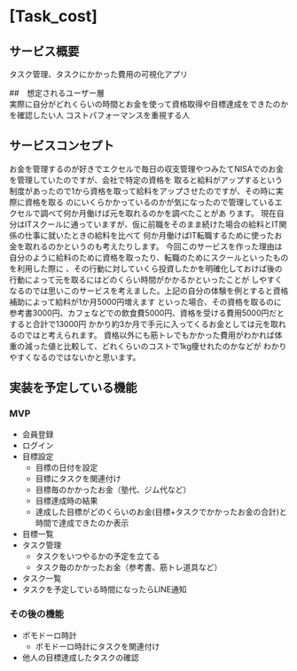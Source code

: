 # [Task_cost]  

## サービス概要  
タスク管理、タスクにかかった費用の可視化アプリ

##　想定されるユーザー層  
実際に自分がどれくらいの時間とお金を使って資格取得や目標達成をできたのかを確認したい人
コストパフォーマンスを重視する人

## サービスコンセプト  
お金を管理するのが好きでエクセルで毎日の収支管理やつみたてNISAでのお金を管理していたのですが、会社で特定の資格を
取ると給料がアップするという制度があったので1から資格を取って給料をアップさせたのですが、その時に実際に資格を取る
のにいくらかかっているのかが気になったので管理しているエクセルで調べて何か月働けば元を取れるのかを調べたことがあ
ります。
現在自分はITスクールに通っていますが、仮に前職をそのまま続けた場合の給料とIT関係の仕事に就いたときの給料を比べて
何か月働けばIT転職するために使ったお金を取れるのかというのも考えたりします。
今回このサービスを作った理由は自分のように給料のために資格を取ったり、転職のためにスクールといったものを利用した際に
、その行動に対していくら投資したかを明確化しておけば後の行動によって元を取るにはどのくらい時間がかかるかといったことが
しやすくなるのでは思いこのサービスを考えました。上記の自分の体験を例とすると資格補助によって給料が1か月5000円増えます
といった場合、その資格を取るのに参考書3000円、カフェなどでの飲食費5000円、資格を受ける費用5000円だとすると合計で13000円
かかり約3か月で手元に入ってくるお金としては元を取れるのではと考えられます。
資格以外にも筋トレでもかかった費用がわかれば体重の減った値と比較して、どれくらいのコストで1kg痩せれたのかなどが
わかりやすくなるのではないかと思います。

## 実装を予定している機能  
### MVP  
* 会員登録  
* ログイン  
* 目標設定  
  * 目標の日付を設定  
  * 目標にタスクを関連付け
  * 目標毎のかかったお金（塾代、ジム代など）
  * 目標達成時の結果
  * 達成した目標がどのくらいのお金(目標+タスクでかかったお金の合計)と時間で達成できたのか表示
* 目標一覧  
* タスク管理
  * タスクをいつやるかの予定を立てる  
  * タスク毎のかかったお金（参考書、筋トレ道具など）
* タスク一覧  
* タスクを予定している時間になったらLINE通知   

### その後の機能  
* ポモドーロ時計 
  * ポモドーロ時計にタスクを関連付け  
* 他人の目標達成したタスクの確認
